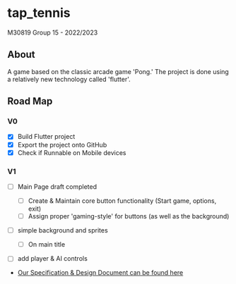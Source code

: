 # tap_tennis

M30819
Group 15 - 2022/2023

## About
A game based on the classic arcade game 'Pong.'
The project is done using a relatively new technology called 'flutter'.

## Road Map

### V0

- [x] Build Flutter project
- [x] Export the project onto GitHub
- [x] Check if Runnable on Mobile devices 

### V1

- [ ] Main Page draft completed
  - [ ] Create & Maintain core button functionality (Start game, options, exit)
  - [ ] Assign proper 'gaming-style' for buttons (as well as the background)
- [ ] simple background and sprites
  - [ ] On main title
- [ ] add player & AI controls


- [Our Specification & Design Document can be found here](https://portdotacdotuk-my.sharepoint.com/:b:/g/personal/up2052662_port_ac_uk/EWcdtofwmI9Klo27rd-pHp4BktES1mLWkKIyemtzY7tT0w?e=9GwPfd)


